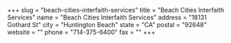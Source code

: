 +++
slug = "beach-cities-interfaith-services"
title = "Beach Cities Interfaith Services"
name = "Beach Cities Interfaith Services"
address = "18131 Gothard St"
city = "Huntington Beach"
state = "CA"
postal = "92648"
website = ""
phone = "714-375-6400"
fax = ""
+++
